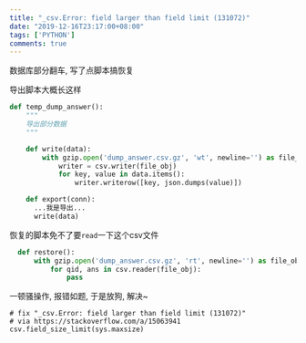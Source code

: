 ```yaml
---
title: "_csv.Error: field larger than field limit (131072)"
date: "2019-12-16T23:17:00+08:00"
tags: ['PYTHON']
comments: true
---
```


数据库部分翻车, 写了点脚本搞恢复

导出脚本大概长这样

```python
def temp_dump_answer():
    """
    导出部分数据
    """

    def write(data):
        with gzip.open('dump_answer.csv.gz', 'wt', newline='') as file_obj:
            writer = csv.writer(file_obj)
            for key, value in data.items():
                writer.writerow([key, json.dumps(value)])

    def export(conn):
      ...我是导出...
      write(data)
```

恢复的脚本免不了要`read`一下这个csv文件

```python
  def restore():
      with gzip.open('dump_answer.csv.gz', 'rt', newline='') as file_obj:
          for qid, ans in csv.reader(file_obj):
              pass
```

一顿骚操作, 报错如题, 于是放狗, 解决~

```shell
# fix "_csv.Error: field larger than field limit (131072)"
# via https://stackoverflow.com/a/15063941
csv.field_size_limit(sys.maxsize)
```
